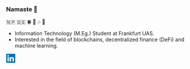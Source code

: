 ### Namaste :pray:
:nepal: :de: :four_leaf_clover: :sunrise_over_mountains: :notes: :guitar:
- Information Technology (M.Eg.) Student at Frankfurt UAS.
- Interested in the field of blockchains, decentralized finance (DeFi) and machine learning.


[![LinkedIn](./LinkedIn.png)](https://www.linkedin.com/in/bisalgt/)